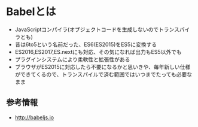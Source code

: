 # Babelとは

- JavaScriptコンパイラ(オブジェクトコードを生成しないのでトランスパイラとも)
- 昔は6to5という名前だった、ES6(ES2015)をES5に変換する
- ES2016,ES2017,ES.nextにも対応、その気になれば出力もES5以外でも
- プラグインシステムにより柔軟性と拡張性がある
- ブラウザがES2015に対応したら不要になるかと思いきや、毎年新しい仕様ができてくるので、トランスパイルで済む範囲ではいつまでたっても必要なまま

## 参考情報

- http://babeljs.io
